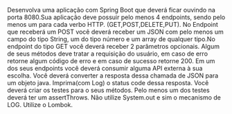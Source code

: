 Desenvolva uma aplicação com Spring Boot que deverá ficar ouvindo na porta 8080.Sua aplicação deve possuir pelo menos 4 endpoints, sendo pelo menos um para cada verbo HTTP. (GET,POST,DELETE,PUT).
No Endpoint que receberá um POST você deverá receber um JSON com pelo menos um campo do tipo String, um do tipo número e um array de qualquer tipo.No endpoint do tipo GET você deverá receber 2 parâmetros opcionais.
Algum de seus métodos deve tratar a requisição do usuário, em caso de erro retorne algum código de erro e em caso de sucesso retorne 200.
Em um dos seus endpoints você deverá consumir alguma API externa à sua escolha.
Você deverá converter a resposta dessa chamada de JSON para um objeto java. Imprima(com Log) o status code dessa resposta.
Você deverá criar os testes para o seus métodos. Pelo menos um dos testes deverá ter um assertThrows. Não utilize System.out e sim o mecanismo de LOG. Utilize o Lombok.
